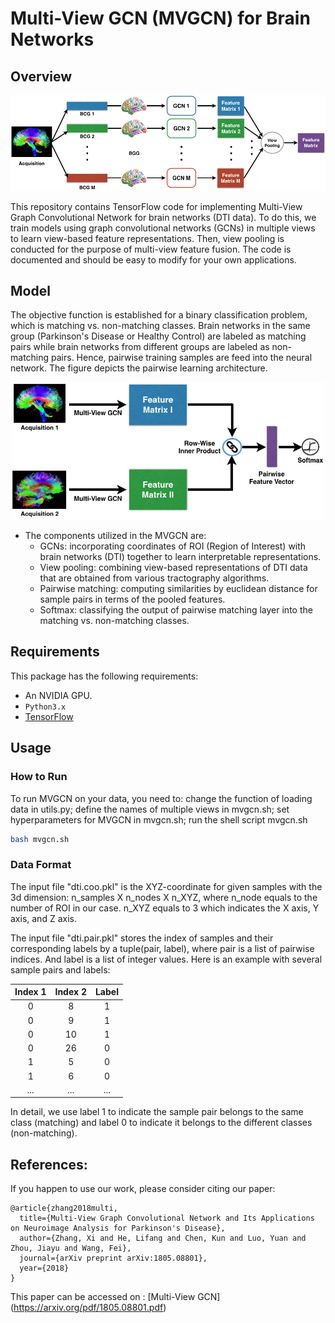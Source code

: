 # Multi-View GCN (MVGCN) for Brain Networks

## Overview
<p align="center"><img src="images/GCN.png" alt="Multi-View GCN" width="600"></p>

This repository contains TensorFlow code for implementing Multi-View Graph Convolutional Network for brain networks (DTI data). To do this, we train models using graph convolutional networks (GCNs) in multiple views to learn view-based feature representations. Then, view pooling is conducted for the purpose of multi-view feature fusion. The code is documented and should be easy to modify for your own applications.      

## Model
The objective function is established for a binary classification problem, which is matching vs. non-matching classes. Brain networks in the same group (Parkinson's Disease or Healthy Control) are labeled as matching pairs while brain networks from different groups are labeled as non-matching pairs. Hence, pairwise training samples are feed into the neural network. The figure depicts the pairwise learning architecture.  

<p align="center"><img src="images/overall.png" alt="Pairwise Learning Architecture" width="500"></p>

* The components utilized in the MVGCN are:
    * GCNs: incorporating coordinates of ROI (Region of Interest) with brain networks (DTI) together to learn interpretable representations.  
    * View pooling: combining view-based representations of DTI data that are obtained from various tractography algorithms.  
    * Pairwise matching: computing similarities by euclidean distance for sample pairs in terms of the pooled features.  
    * Softmax: classifying the output of pairwise matching layer into the matching vs. non-matching classes.

## Requirements
This package has the following requirements:
* An NVIDIA GPU.
* `Python3.x`
* [TensorFlow](https://github.com/tensorflow/tensorflow)

## Usage
### How to Run
To run MVGCN on your data, you need to: change the function of loading data in utils.py; define the names of multiple views in mvgcn.sh; set hyperparameters for MVGCN in mvgcn.sh; run the shell script mvgcn.sh
```bash
bash mvgcn.sh
```
### Data Format
The input file "dti.coo.pkl" is the XYZ-coordinate for given samples with the 3d dimension: n_samples X n_nodes X n_XYZ, where n_node equals to the number of ROI in our case. n_XYZ equals to 3 which indicates the X axis, Y axis, and Z axis. 

The input file "dti.pair.pkl" stores the index of samples and their corresponding labels by a tuple(pair, label), where pair is a list of pairwise indices. And label is a list of integer values. Here is an example with several sample pairs and labels: 

| Index 1   | Index 2   | Label       |  
|:---------:|:---------:|:-----------:|
|         0 |         8 |           1 | 
|         0 |         9 |           1 | 
|         0 |        10 |           1 |  
|         0 |        26 |           0 |  
|         1 |         5 |           0 | 
|         1 |         6 |           0 | 
|       ... |       ... |         ... | 

In detail, we use label 1 to indicate the sample pair belongs to the same class (matching) and label 0 to indicate it belongs to the different classes (non-matching).

## References: 
If you happen to use our work, please consider citing our paper: 
```
@article{zhang2018multi,
  title={Multi-View Graph Convolutional Network and Its Applications on Neuroimage Analysis for Parkinson's Disease},
  author={Zhang, Xi and He, Lifang and Chen, Kun and Luo, Yuan and Zhou, Jiayu and Wang, Fei},
  journal={arXiv preprint arXiv:1805.08801},
  year={2018}
}
```
This paper can be accessed on : [Multi-View GCN] (https://arxiv.org/pdf/1805.08801.pdf)
